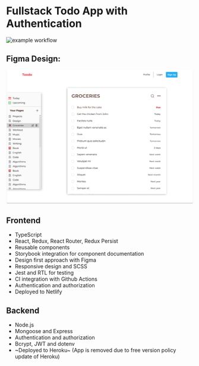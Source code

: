 # Fullstack Todo App with Authentication
![example workflow](https://github.com/AlkTheOrg/fstack-todo/actions/workflows/node.js.yml/badge.svg)

## Figma Design:
![alt text](images/fstack_todo_figma_final.png)

## Frontend
- TypeScript
- React, Redux, React Router, Redux Persist
- Reusable components
- Storybook integration for component documentation
- Design first approach with Figma
- Responsive design and SCSS
- Jest and RTL for testing
- CI integration with Github Actions
- Authentication and authorization
- Deployed to Netlify

## Backend
- Node.js
- Mongoose and Express
- Authentication and authorization
- Bcrypt, JWT and dotenv
- ~Deployed to Heroku~ (App is removed due to free version policy update of Heroku)
